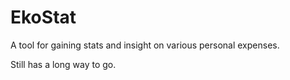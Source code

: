 # EkoStat
A tool for gaining stats and insight on various personal expenses.

Still has a long way to go.
